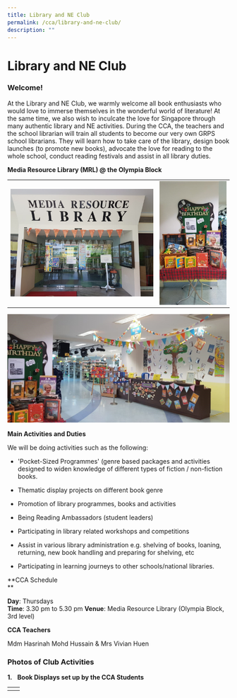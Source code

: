 ```yaml
---
title: Library and NE Club
permalink: /cca/library-and-ne-club/
description: ""
---
```

# Library and NE Club

### Welcome!


At the Library and NE Club, we warmly welcome all book enthusiasts who would love to immerse themselves in the wonderful world of literature! At the same time, we also wish to inculcate the love for Singapore through many authentic library and NE activities. During the CCA, the teachers and the school librarian will train all students to become our very own GRPS school librarians. They will learn how to take care of the library, design book launches (to promote new books), advocate the love for reading to the whole school, conduct reading festivals and assist in all library duties. 

**Media Resource Library (MRL) @ the Olympia Block**

|   |   |
|---|---|
| ![](/images/Departments/PE,%20CCA%20and%20Aesthetics/Cca/Library%20and%20NE%20Club/mrl2.jpg)  | ![](/images/Departments/PE,%20CCA%20and%20Aesthetics/Cca/Library%20and%20NE%20Club/mrl.jpg)  |

![](/images/Departments/PE,%20CCA%20and%20Aesthetics/Cca/Library%20and%20NE%20Club/mrl3.jpg)

**Main Activities and Duties**

We will be doing activities such as the following:

*   'Pocket-Sized Programmes' (genre based packages and activities designed to widen knowledge of different types of fiction / non-fiction books.
*   Thematic display projects on different book genre

*   Promotion of library programmes, books and activities

*   Being Reading Ambassadors (student leaders)

*   Participating in library related workshops and competitions

*   Assist in various library administration e.g. shelving of books, loaning, returning, new book handling and preparing for shelving, etc

*   Participating in learning journeys to other schools/national libraries.

  
  
**CCA Schedule  
**  

**Day**: Thursdays  
**Time**: 3.30 pm to 5.30 pm **Venue**: Media Resource Library (Olympia Block, 3rd level)  
  
**CCA Teachers**

Mdm Hasrinah Mohd Hussain & Mrs Vivian Huen  

### Photos of Club Activities

**1.**   **Book Displays set up by the CCA Students**

|   |   |
|---|---|
|   |   |